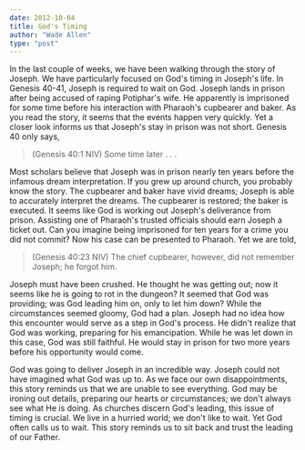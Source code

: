 ```yaml
---
date: 2012-10-04
title: God's Timing
author: "Wade Allen"
type: "post"
---
```


In the last couple of weeks, we have been walking through the story of Joseph. We have particularly focused on God's timing in Joseph's life. In Genesis 40-41, Joseph is required to wait on God. Joseph lands in prison after being accused of raping Potiphar's wife. He apparently is imprisoned for some time before his interaction  with Pharaoh's cupbearer and baker. As you read the story, it seems that the events happen very quickly. Yet a closer look informs us that Joseph's stay in prison was not short. Genesis 40 only says,

>(Genesis 40:1 NIV) Some time later . . .

Most scholars believe that Joseph was in prison nearly ten years before the infamous dream interpretation. If you grew up around church, you probably know the story. The cupbearer and baker have vivid dreams; Joseph is able to accurately interpret the dreams. The cupbearer is restored; the baker is executed. It seems like God is working out Joseph's deliverance from prison. Assisting one of Pharaoh's trusted officials should earn Joseph a ticket out. Can you imagine being imprisoned for ten years for a crime you did not commit? Now his case can be presented to Pharaoh. Yet we are told,

>(Genesis 40:23 NIV) The chief cupbearer, however, did not remember Joseph; he forgot him. 

Joseph must have been crushed. He thought he was getting out; now it seems like he is going to rot in the dungeon? It seemed that God was providing; was God leading him on, only to let him down? While the circumstances seemed gloomy, God had a plan. Joseph had no idea how this encounter would serve as a step in God's process. He didn't realize that God was working, preparing for his emancipation. While he was let down in this case, God was still faithful. He would stay in prison for two more years before his opportunity would come. 

God was going to deliver Joseph in an incredible way. Joseph could not have imagined what God was up to. As we face our own disappointments, this story reminds us that we are unable to see everything. God may be ironing out details, preparing our hearts or circumstances; we don't always see what He is doing. As churches discern God's leading, this issue of timing is crucial. We live in a hurried world; we don't like to wait. Yet God often calls us to wait. This story reminds us to sit back and trust the leading of our Father.
